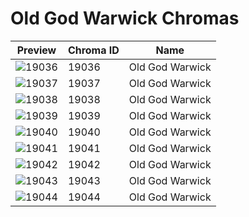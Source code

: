 # Old God Warwick Chromas

| Preview | Chroma ID | Name |
|---------|-----------|------|
| ![19036](https://raw.communitydragon.org/latest/plugins/rcp-be-lol-game-data/global/default/v1/champion-chroma-images/19/19036.png) | 19036 | Old God Warwick |
| ![19037](https://raw.communitydragon.org/latest/plugins/rcp-be-lol-game-data/global/default/v1/champion-chroma-images/19/19037.png) | 19037 | Old God Warwick |
| ![19038](https://raw.communitydragon.org/latest/plugins/rcp-be-lol-game-data/global/default/v1/champion-chroma-images/19/19038.png) | 19038 | Old God Warwick |
| ![19039](https://raw.communitydragon.org/latest/plugins/rcp-be-lol-game-data/global/default/v1/champion-chroma-images/19/19039.png) | 19039 | Old God Warwick |
| ![19040](https://raw.communitydragon.org/latest/plugins/rcp-be-lol-game-data/global/default/v1/champion-chroma-images/19/19040.png) | 19040 | Old God Warwick |
| ![19041](https://raw.communitydragon.org/latest/plugins/rcp-be-lol-game-data/global/default/v1/champion-chroma-images/19/19041.png) | 19041 | Old God Warwick |
| ![19042](https://raw.communitydragon.org/latest/plugins/rcp-be-lol-game-data/global/default/v1/champion-chroma-images/19/19042.png) | 19042 | Old God Warwick |
| ![19043](https://raw.communitydragon.org/latest/plugins/rcp-be-lol-game-data/global/default/v1/champion-chroma-images/19/19043.png) | 19043 | Old God Warwick |
| ![19044](https://raw.communitydragon.org/latest/plugins/rcp-be-lol-game-data/global/default/v1/champion-chroma-images/19/19044.png) | 19044 | Old God Warwick |